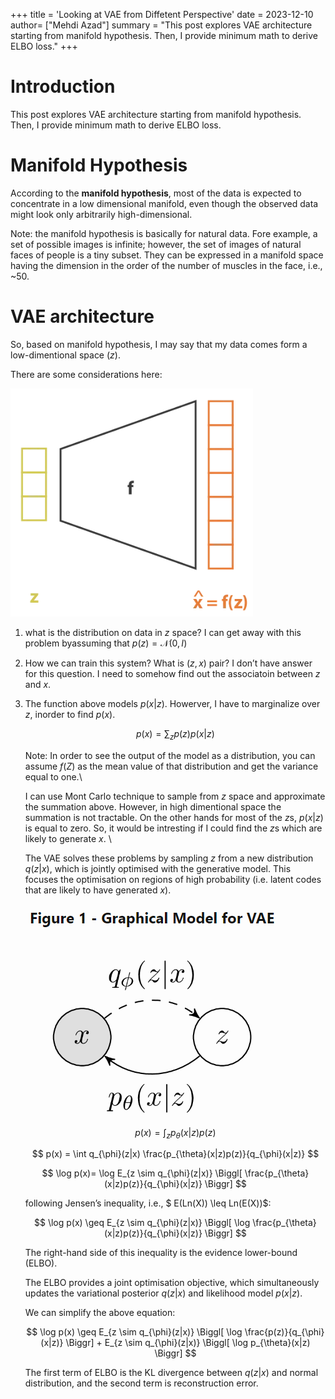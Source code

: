 +++
title = 'Looking at VAE from Diffetent Perspective'
date = 2023-12-10
author= ["Mehdi Azad"]
summary = "This post explores VAE architecture starting from manifold hypothesis. Then, I provide minimum math to derive ELBO loss."
+++

# Introduction

This post explores VAE architecture starting from manifold hypothesis. Then, I provide minimum math to derive ELBO loss.

# Manifold Hypothesis

According to the **manifold hypothesis**, most of the data is expected to concentrate in a low dimensional manifold, even though the observed data might look only arbitrarily high-dimensional.

Note:  the manifold hypothesis is basically for natural data. Fore example, a set of possible images is infinite; however, the set of images of natural faces of people is a tiny subset. They can be expressed in a manifold space having the dimension in the order of the number of muscles in the face, i.e., ~50.

# VAE architecture

So, based on manifold hypothesis, I may say that my data comes form a low-dimentional space ($z$). 

There are some considerations here: 

![decoder](./decoder.png)

 

1. what is the distribution on data in $z$ space? I can get away with this problem byassuming that $p(z)=\mathcal{N}(0, I)$
2. How we can train this system? What is $(z,x)$ pair? I don’t have answer for this question. I need to somehow find out the associatoin between $z$ and $x$. 
3. The function above models $p(x|z)$. Howerver, I have to marginalize over $z$, inorder to find $p(x)$.
    
    $$
    p(x)= \sum_{z} p(z)p(x|z)
    $$
    
    Note: In order to see the output of the model as a distribution, you can assume $f(Z)$ as the mean value of that distribution and get the variance equal to one.\\
    
    I can use Mont Carlo technique to sample from $z$ space and approximate the summation above. However, in high dimentional space the summation is not tractable. On the other hands for most of the $z$s, $p(x|z)$ is equal to zero. So, it would be intresting if I could find the $z$s which are likely to generate $x.$ \\
    
    The VAE solves these problems by sampling $z$ from a new distribution $q(z|x)$, which is jointly optimised with the generative model. This focuses the optimisation on regions of high probability (i.e. latent codes that are likely to have generated $x$).
    
    ![VAE](./VAE.png)
    
    $$
    p(x) = \int_{z}p_{\theta}(x|z)p(z)
    $$
    
    $$
    p(x) = \int q_{\phi}(z|x) \frac{p_{\theta}(x|z)p(z)}{q_{\phi}(x|z)}
    $$
    
    $$
    \log p(x)= \log E_{z \sim q_{\phi}(z|x)} \Biggl[ \frac{p_{\theta}(x|z)p(z)}{q_{\phi}(x|z)} \Biggr]
    $$
    
    following Jensen’s inequality, i.e., $ E(Ln(X)) \leq Ln(E(X))$:
    
    $$
    \log p(x) \geq E_{z \sim q_{\phi}(z|x)} \Biggl[ \log \frac{p_{\theta}(x|z)p(z)}{q_{\phi}(x|z)} \Biggr]
    $$
    
    The right-hand side of this inequality is the evidence lower-bound (ELBO). 
    
    The ELBO provides a joint optimisation objective, which simultaneously updates the variational posterior $q(z|x)$ and likelihood model $p(x|z)$. 
    
    We can simplify the above equation: 
    
    $$
    \log p(x) \geq E_{z \sim q_{\phi}(z|x)} \Biggl[ \log \frac{p(z)}{q_{\phi}(x|z)} \Biggr] + E_{z \sim q_{\phi}(z|x)} \Biggl[ \log p_{\theta}(x|z) \Biggr]
    $$
    
    The first term of ELBO is the KL divergence between $q(z|x)$ and normal distribution, and the second term is reconstruction error.